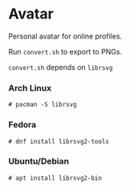 # Avatar

Personal avatar for online profiles.

Run `convert.sh` to export to PNGs.

`convert.sh` depends on `librsvg`

### Arch Linux

`# pacman -S librsvg`

### Fedora

`# dnf install librsvg2-tools`

### Ubuntu/Debian

`# apt install librsvg2-bin`